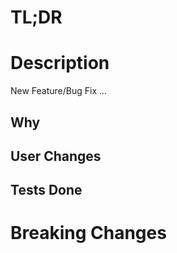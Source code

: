 # TL;DR

# Description

New Feature/Bug Fix ...

## Why

## User Changes

## Tests Done

# Breaking Changes
